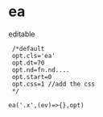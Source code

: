 # ea
editable
```
 /*default
 opt.cls='ea'
 opt.dt=70
 opt.nd=fn.nd....
 opt.start=0
 opt.css=1 //add the css
 */

ea('.x',(ev)=>{},opt)
```
